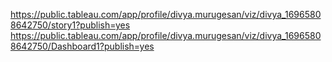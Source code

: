 https://public.tableau.com/app/profile/divya.murugesan/viz/divya_16965808642750/story1?publish=yes
https://public.tableau.com/app/profile/divya.murugesan/viz/divya_16965808642750/Dashboard1?publish=yes
